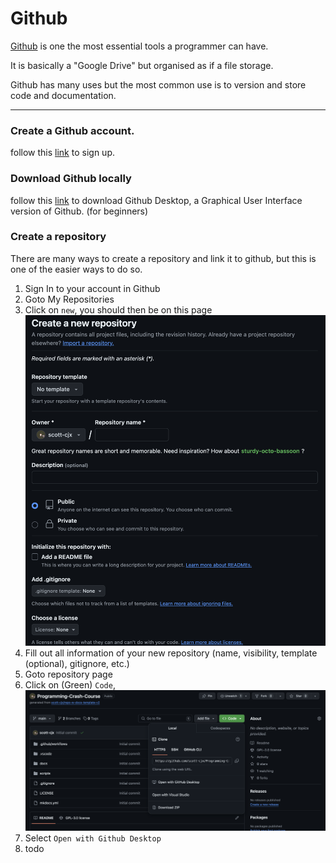 # Github

[Github](https://github.com/) is one the most essential tools a programmer can have.

It is basically a "Google Drive" but organised as if a file storage. 

Github has many uses but the most common use is to version and store code and documentation.

---

### Create a Github account.

follow this [link](https://github.com/signup) to sign up.

### Download Github locally

follow this [link](https://desktop.github.com/) to download Github Desktop, a Graphical User Interface version of Github. (for beginners)

### Create a repository

There are many ways to create a repository and link it to github, but this is one of the easier ways to do so.

1. Sign In to your account in Github
2. Goto My Repositories
3. Click on `new`, you should then be on this page
![create-repo-page](./create-repo-page1.png)
4. Fill out all information of your new repository (name, visibility, template (optional), gitignore, etc.)
5. Goto repository page
6. Click on (Green) `Code`, 
![clone-repo-page](./clone-repo-page1.png)
7. Select `Open with Github Desktop`
8. todo
